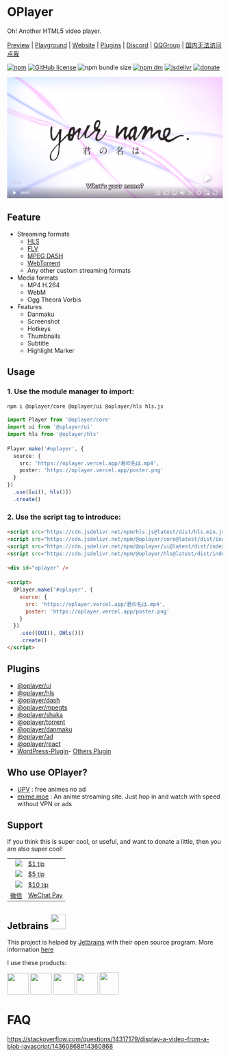 # OPlayer

Oh! Another HTML5 video player.

[Preview](https://oplayer.vercel.app/player?../君の名は.mp4) | [Playground](https://oplayer.vercel.app) | [Website](https://oplayer.vercel.app) |
[Plugins](#plugins) | [Discord](https://discord.gg/hzjxYyPbKh) | [QQGroup](https://jq.qq.com/?_wv=1027&k=YzsRgkXB) | [国内无法访问点我](https://ohplayer.netlify.app/playground/)

[![npm](https://img.shields.io/npm/v/@oplayer/core?style=flat-square&color=fb3e44)](https://www.npmjs.com/package/@oplayer/core)
[![GitHub license](https://img.shields.io/github/license/shiyiya/oplayer?style=flat-square)](https://github.com/shiyiya/oplayer/blob/main/LICENSE)
![npm bundle size](https://img.shields.io/bundlephobia/minzip/@oplayer/core?style=flat-square&label=core)
[![npm dm](https://img.shields.io/npm/dm/@oplayer/core?style=flat-square)](https://www.npmjs.com/package/@oplayer/core)
[![jsdelivr](https://data.jsdelivr.com/v1/package/npm/@oplayer/core/badge)](https://www.jsdelivr.com/package/npm/@oplayer/core)
[![donate](https://img.shields.io/badge/$-donate-ff69b4.svg?style=flat-square)](#support)

![oplayer](./oplayer.png)

## Feature

- Streaming formats
  - [HLS](https://github.com/video-dev/hls.js)
  - [FLV](https://github.com/xqq/mpegts.js)
  - [MPEG DASH](https://github.com/Dash-Industry-Forum/dash.js)
  - [WebTorrent](https://github.com/webtorrent/webtorrent)
  - Any other custom streaming formats
- Media formats
  - MP4 H.264
  - WebM
  - Ogg Theora Vorbis
- Features
  - Danmaku
  - Screenshot
  - Hotkeys
  - Thumbnails
  - Subtitle
  - Highlight Marker

## Usage

### 1. Use the module manager to import:

```bash
npm i @oplayer/core @oplayer/ui @oplayer/hls hls.js
```

```ts
import Player from '@oplayer/core'
import ui from '@oplayer/ui'
import hls from '@oplayer/hls'

Player.make('#oplayer', {
  source: {
    src: 'https://oplayer.vercel.app/君の名は.mp4',
    poster: 'https://oplayer.vercel.app/poster.png'
  }
})
  .use([ui(), hls()])
  .create()
```

### 2. Use the script tag to introduce:

```html
<script src="https://cdn.jsdelivr.net/npm/hls.js@latest/dist/hls.min.js"></script>
<script src="https://cdn.jsdelivr.net/npm/@oplayer/core@latest/dist/index.min.js"></script>
<script src="https://cdn.jsdelivr.net/npm/@oplayer/ui@latest/dist/index.min.js"></script>
<script src="https://cdn.jsdelivr.net/npm/@oplayer/hls@latest/dist/index.min.js"></script>

<div id="oplayer" />

<script>
  OPlayer.make('#oplayer', {
    source: {
      src: 'https://oplayer.vercel.app/君の名は.mp4',
      poster: 'https://oplayer.vercel.app/poster.png'
    }
  })
    .use([OUI(), OHls()])
    .create()
</script>
```

## Plugins

- [@oplayer/ui](./packages/ui)
- [@oplayer/hls](./packages/hls)
- [@oplayer/dash](./packages/dash)
- [@oplayer/mpegts](./packages/mpegts)
- [@oplayer/shaka](./packages/shaka)
- [@oplayer/torrent](./packages/torrent)
- [@oplayer/danmaku](./packages/danmaku)
- [@oplayer/ad](./packages/ad)
- [@oplayer/react](./packages/react)
- [WordPress-Plugin](https://github.com/shiyiya/WordPress-Plugin-OPlayer)- [Others Plugin](https://github.com/shiyiya/oplayer/issues/41)

## Who use OPlayer?

- [UPV](https://web.月色真美.life) : free animes no ad
- [enime.moe](https://enime.moe) : An anime streaming site. Just hop in and watch with speed without VPN or ads

## Support

If you think this is super cool, or useful, and want to donate a little, then you are also super cool!

|                                                                                                                           |                                                       |
| ------------------------------------------------------------------------------------------------------------------------: | ----------------------------------------------------- |
| <img src="https://user-images.githubusercontent.com/2817396/149629283-6002944f-9253-4e35-917d-89b476deae4e.png" width=20> | [$1 tip](https://www.paypal.com/paypalme/ShiYiYa/1)   |
| <img src="https://user-images.githubusercontent.com/2817396/149629283-6002944f-9253-4e35-917d-89b476deae4e.png" width=20> | [$5 tip](https://www.paypal.com/paypalme/ShiYiYa/5)   |
| <img src="https://user-images.githubusercontent.com/2817396/149629283-6002944f-9253-4e35-917d-89b476deae4e.png" width=20> | [$10 tip](https://www.paypal.com/paypalme/ShiYiYa/10) |
|                                                                             [微信](https://www.oaii.me/wechat_donate.png) | [WeChat Pay](https://www.oaii.me/wechat_donate.png)   |

## Jetbrains <img src="https://resources.jetbrains.com/storage/products/company/brand/logos/jb_beam.png" width="35" height="35">

This project is helped by [Jetbrains](https://www.jetbrains.com/) with their open source program.
More information [here](https://jb.gg/OpenSourceSupport)

I use these products:

<img src="https://resources.jetbrains.com/storage/products/company/brand/logos/IntelliJ_IDEA_icon.png" width="50" height="50"> <img src="https://resources.jetbrains.com/storage/products/company/brand/logos/DataGrip_icon.png" width="50" height="50"> <img src="https://resources.jetbrains.com/storage/products/company/brand/logos/WebStorm_icon.png" width="50" height="50"> <img src="https://resources.jetbrains.com/storage/products/company/brand/logos/CodeWithMe_icon.png" width="50" height="50"> <img src="https://resources.jetbrains.com/storage/products/company/brand/logos/Toolbox_icon.png" width="45" height="52">

# FAQ

https://stackoverflow.com/questions/14317179/display-a-video-from-a-blob-javascript/14360868#14360868

